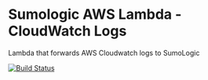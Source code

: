 # Sumologic AWS Lambda - CloudWatch Logs
Lambda that forwards AWS Cloudwatch logs to SumoLogic

[![Build Status](https://travis-ci.org/bsycorp/sumologic-aws-lambda-cloudwatchlogs.svg?branch=master)](https://travis-ci.org/bsycorp/sumologic-aws-lambda-cloudwatchlogs)
